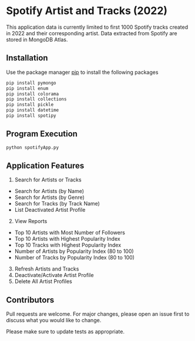 # Spotify Artist and Tracks (2022)

This application data is currently limited to first 1000 Spotify tracks created in 2022 and their corresponding artist. Data extracted from Spotify are stored in MongoDB Atlas.

## Installation

Use the package manager [pip](https://pip.pypa.io/en/stable/) to install the following packages
```bash
pip install pymongo
pip install enum
pip install colorama
pip install collections
pip install pickle
pip install datetime
pip install spotipy
```

## Program Execution
```bash
python spotifyApp.py
```

## Application Features
1. Search for Artists or Tracks
* Search for Artists (by Name)
* Search for Artists (by Genre)
* Search for Tracks (by Track Name)
* List Deactivated Artist Profile
2. View Reports
* Top 10 Artists with Most Number of Followers
* Top 10 Artists with Highest Popularity Index
* Top 10 Tracks with Highest Popularity Index
* Number of Artists by Popularity Index (80 to 100)
* Number of Tracks by Popularity Index (80 to 100)
3. Refresh Artists and Tracks
4. Deactivate/Activate Artist Profile
5. Delete All Artist Profiles

## Contributors

Pull requests are welcome. For major changes, please open an issue first to discuss what you would like to change.

Please make sure to update tests as appropriate.
